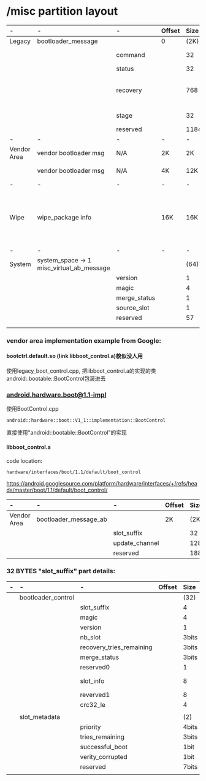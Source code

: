 # /misc partition layout

| - | - | - | Offset | Size |  description |
| :---- | :------ | :---- | :---- | :---- | ----- |
| Legacy      | bootloader_message |   | 0 | (2K) |   |
| | |command |  | 32 |updated by linux/bootloader |
| | |status |  | 32 |deprecated |
| | |recovery | |768 |talking channel between normal/recovery modes |
| |                                              |stage |  | 32 |format "#/#", eg, "1/3" |
| | |reserved | | 1184| |
| - | - |- | - | - | - |
| Vendor Area | vendor bootloader msg | N/A | 2K | 2K | Vendor Area                                                  |
|             | vendor bootloader msg | N/A | 4K | 12K | pure Vendor area                                             |
| -           | - | - | - | - | - |
| Wipe        | wipe_package info                            | | 16K | 16K | offset 16KB, Used by uncrypt and recovery to store wipe_package for A/B devices |
| -           | -                                            | - | - | - | - |
| System      | system_space -> 1<br>misc_virtual_ab_message | |  | (64) | |
| |  | version |  | 1 | |
| |  | magic |  | 4 | |
| |  | merge_status |  | 1 | |
| |  | source_slot |  | 1 | |
| |  | reserved |  | 57 | |
| |  |  | | | |
| |  |  | |  | |



### vendor area implementation example from Google: 


#### bootctrl.default.so (link libboot_control.a)貌似没人用


使用legacy_boot_control.cpp, 把libboot_control.a的实现的类android::bootable::BootControl包装进去



### android.hardware.boot@1.1-impl

使用BootControl.cpp

```
android::hardware::boot::V1_1::implementation::BootControl
```
直接使用"android::bootable::BootControl"的实现








#### libboot_control.a

code location:

```hardware/interfaces/boot/1.1/default/boot_control```

https://android.googlesource.com/platform/hardware/interfaces/+/refs/heads/master/boot/1.1/default/boot_control/

| - | - | - | Offset | Size |  description |
| :---- | :------ | :---- | :---- | :---- | ----- |
| Vendor Area | bootloader_message_ab | | 2K | (2K) | Vendor Area                                                  |
| |                                              | slot_suffix | | 32| |
| |                                              | update_channel | |128 | |
| | | reserved | | 1888| |



### 32 BYTES "slot_suffix" part details:

| - | - | - | Offset | Size |  description |
| :---- | :------ | :---- | :---- | :---- | ----- |
| | bootloader_control |  | | (32) | |
| |  | slot_suffix | | 4 | |
| |  | magic | | 4 | |
| |  | version | | 1 | |
| |  | nb_slot | | 3bits | number slots |
| |  | recovery_tries_remaining | | 3bits | |
| |  | merge_status | | 3bits | |
| |  | reserved0 | | 1 | |
| |  | slot_info | | 8 | slot_metadata * 4 |
| |  | reverved1 | | 8 | |
| |  | crc32_le | | 4 | |
| |  |  | |  | |
| | slot_metadata | | | (2) | |
| | | priority |  | 4bits | |
| | | tries_remaining |  | 3bits | |
| | | successful_boot | | 1bit | |
| | | verity_corrupted | | 1bit | |
| | | reserved | | 7bits | |
| | | | |  | |

